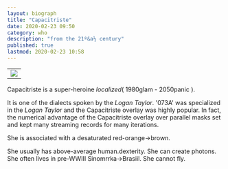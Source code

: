 ```yaml
---
layout: biograph
title: "Capacitriste"
date: 2020-02-23 09:50
category: who
description: "from the 21º&a½ century"
published: true
lastmod: 2020-02-23 10:58
---
```


<table class="bio-stat-table">
<tr>
<td><img class="bio-portrait" src="{{ site.url }}/assets/images/capacitriste.jpg"></td>	
</tr>
</table>

Capacitriste is a super-heroine _localized_( 1980glam - 2050panic ).

It is one of the dialects spoken by the _Logan Taylor_. '073A' was specialized in the _Logan Taylor_ and the Capacitriste overlay was highly popular. In fact, the numerical advantage of the Capacitriste overlay over parallel masks set and kept many streaming records for many iterations.

She is associated with a desaturated red-orange->brown. 

She usually has above-average human.dexterity. She can create photons. She often lives in pre-WWIII Sinomrrka->Brasiil. She cannot fly. 
